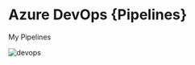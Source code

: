 # Azure DevOps {Pipelines}
My Pipelines


![devops](https://user-images.githubusercontent.com/68653187/225767840-bd0bbb4c-505f-49a0-8f9e-3d14c3c1c96e.png)
